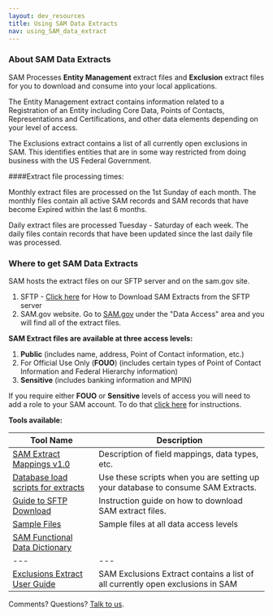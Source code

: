 ```yaml
---
layout: dev_resources
title: Using SAM Data Extracts
nav: using_SAM_data_extract
---
```

### About SAM Data Extracts
SAM Processes **Entity Management** extract files and **Exclusion** extract files for you to download and consume into your local applications. <br>

The Entity Management extract contains information related to a Registration of an Entity including Core Data, Points of Contacts, Representations and Certifications, and other data elements depending on your level of access. <br>

The Exclusions extract contains a list of all currently open exclusions in SAM. This identifies 
entities that are in some way restricted from doing business with the US Federal Government. 

####Extract file processing times:

Monthly extract files are processed on the 1st Sunday of each month. The monthly files contain all active SAM records and SAM records that have become Expired within the last 6 months. 

Daily extract files are processed Tuesday - Saturday of each week. The daily files contain records that have been updated since the last daily file was processed. 


### Where to get SAM Data Extracts 
SAM hosts the extract files on our SFTP server and on the sam.gov site. <br>
1. SFTP - [Click here](https://github.com/GSA/IAE-Architecture/blob/master/as-is/tech-docs/SAM/Guide%20to%20Downloading%20SAM%20Extracts%20via%20SFTP%20Site.pdf?raw=true) for How to Download SAM Extracts from the SFTP server<br>
2. SAM.gov website. Go to [SAM.gov](https://www.sam.gov/) under the "Data Access" area and you will find all of the extract files. <br>

**SAM Extract files are available at three access levels:**<br>
1. **Public** (includes name, address, Point of Contact information, etc.)<br>
2. For Official Use Only (**FOUO**) (includes certain types of Point of Contact Information and Federal Hierarchy information)<br>
3. **Sensitive** (includes banking information and MPIN)

If you require either **FOUO** or **Sensitive** levels of access you will need to add a role to your SAM account. To do that [click here](https://gsa.github.io/IAE-Transparency-Space/IAE/developer_resources/Access_SAM_data.html) for instructions.


**Tools available:**

| Tool Name | Description |
|---|---|
| [SAM Extract Mappings v1.0](https://github.com/GSA/IAE-Architecture/tree/master/as-is/tech-docs/SAM/SAMWebServicesExtractsMappingsv1.0) | Description of field mappings, data types, etc. |
| [Database load scripts for extracts](https://github.com/GSA/IAE-Architecture/tree/master/as-is/tech-docs/SAM/ExtractLoadScripts) | Use these scripts when you are setting up your database to consume SAM Extracts. |
| [Guide to SFTP Download](https://github.com/GSA/IAE-Architecture/blob/master/as-is/tech-docs/SAM/Guide%20to%20Downloading%20SAM%20Extracts%20via%20SFTP%20Site.pdf?raw=true) | Instruction guide on how to download SAM extract files.|
| <a href="https://github.com/GSA/IAE-Architecture/tree/master/as-is/tech-docs/SAM/Sample%20Extract%20Files" target="_blank">Sample Files</a> | Sample files at all data access levels |
| [SAM Functional Data Dictionary](https://github.com/GSA/IAE-Architecture/blob/master/as-is/tech-docs/SAM/SAM%20Functional%20Data%20Dictionary%20v4.0.pdf?raw=true) |   |
|---|---|
| [Exclusions Extract User Guide](https://github.com/GSA/IAE-Architecture/blob/master/as-is/tech-docs/SAM/SAM_Exclusions_Extract_User_Guide.pdf?raw=true)|SAM Exclusions Extract contains a list of all currently open exclusions in SAM|


Comments? Questions?  [Talk to us](https://github.com/GSA/openIAE/issues).
